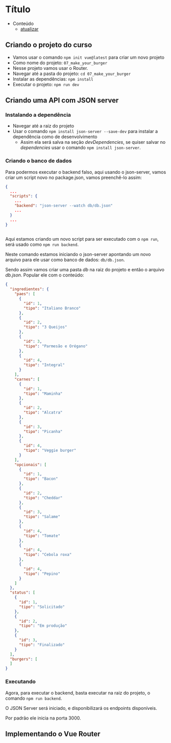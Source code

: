 # Título

- Conteúdo
  - [atualizar](atualizar)

## Criando o projeto do curso

- Vamos usar o comando `npm init vue@latest` para criar um novo projeto
- Como nome do projeto: `07_make_your_burger`
- Nesse projeto vamos usar o Router.
- Navegar até a pasta do projeto: `cd 07_make_your_burger`
- Instalar as dependências: `npm install`
- Executar o projeto: `npm run dev`

## Criando uma API com JSON server


### Instalando a dependência

- Navegar até a raiz do projeto
- Usar o comando `npm install json-server --save-dev` para instalar a dependência como de desenvolvimento
  - Assim ela será salva na seção *devDependencies*, se quiser salvar no *dependencies* usar o comando `npm install json-server`.

### Criando o banco de dados

Para podermos executar o backend falso, aqui usando o json-server, vamos criar um script novo no package.json, vamos preenchê-lo assim:

```json
{
  ...
  "scripts": {
    ...
    "backend": "json-server --watch db/db.json"
    ...
  }
  ...
}
  
```

Aqui estamos criando um novo script para ser executado com o `npm run`, será usado como `npm run backend`.

Neste comando estamos iniciando o json-server apontando um novo arquivo para ele usar como banco de dados: `db/db.json`.

Sendo assim vamos criar uma pasta *db* na raiz do projeto e então o arquivo *db.json*. Popular ele com o conteúdo:


```json
{
  "ingredientes": {
    "paes": [
      {
        "id": 1,
        "tipo": "Italiano Branco"
      },
      {
        "id": 2,
        "tipo": "3 Queijos"
      },
      {
        "id": 3,
        "tipo": "Parmesão e Orégano"
      },
      {
        "id": 4,
        "tipo": "Integral"
      }
    ],
    "carnes": [
      {
        "id": 1,
        "tipo": "Maminha"
      },
      {
        "id": 2,
        "tipo": "Alcatra"
      },
      {
        "id": 3,
        "tipo": "Picanha"
      },
      {
        "id": 4,
        "tipo": "Veggie burger"
      }
    ],
    "opcionais": [
      {
        "id": 1,
        "tipo": "Bacon"
      },
      {
        "id": 2,
        "tipo": "Cheddar"
      },
      {
        "id": 3,
        "tipo": "Salame"
      },
      {
        "id": 4,
        "tipo": "Tomate"
      },
      {
        "id": 4,
        "tipo": "Cebola roxa"
      },
      {
        "id": 4,
        "tipo": "Pepino"
      }
    ]
  },
  "status": [
    {
      "id": 1,
      "tipo": "Solicitado"
    },
    {
      "id": 2,
      "tipo": "Em produção"
    },
    {
      "id": 3,
      "tipo": "Finalizado"
    }
  ],
  "burgers": [
  ]
}
```

### Executando

Agora, para executar o backend, basta executar na raiz do projeto, o comando `npm run backend`.

O JSON Server será iniciado, e disponibilizará os endpoints disponíveis.

Por padrão ele inicia na porta 3000.

## Implementando o Vue Router
